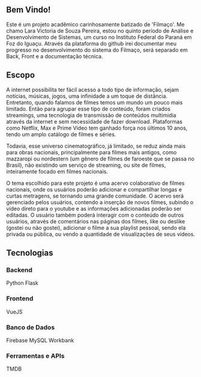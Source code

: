 ## Bem Vindo!

Este é um projeto acadêmico carinhosamente batizado de 'Filmaço'.
Me chamo Lara Victoria de Souza Pereira, estou no quinto período de Análise e Desenvolvimento de Sistemas, um curso no Instituto Federal do Paraná em Foz do Iguaçu.
Através da plataforma do github irei documentar meu progresso no desenvolvimento do sistema do Filmaço, será separado em Back, Front e a documentação técnica.


## Escopo

A internet possibilita ter fácil acesso a todo tipo de informação, sejam notícias, músicas, jogos, uma infinidade a um toque de distância. Entretanto, quando falamos de filmes temos um mundo um pouco mais limitado. Então para agrupar esse tipo de conteúdo, foram criados streamings, uma tecnologia de transmissão de conteúdos multimidia através da internet e sem necessidade de 
fazer download. Plataformas como Netflix, Max e Prime Vídeo tem ganhado força nos últimos 10 anos, tendo um amplo catálogo de filmes e séries.

 Todavia, esse universo cinematográfico, já limitado, se reduz ainda mais para obras nacionais, principalmente para filmes mais antigos, como mazzaropi ou nordestern (um gênero de filmes de faroeste que se passa no Brasil), não existindo um serviço de streaming, ou site de filmes, inteiramente focado em filmes nacionais. 

O tema escolhido para este projeto é uma acervo colaborativo de filmes nacionais, onde os usuários poderão adicionar e compartilhar longas e curtas metragens, se tornando uma grande comunidade. O acervo será gerenciado pelos usuários, contendo a inserção de novos filmes, subindo o vídeo direto para o youtube e as informações adicionadas poderão ser editadas. O usuário também poderá interagir com o conteúdo de outros usuários, através de comentários nas páginas dos filmes, like ou deslike (gostei ou não gostei), adicionar o filme a sua playlist pessoal, sendo ela privada ou pública, ou vendo a quantidade de visualizações de seus vídeos.


## Tecnologias

### Backend
Python
Flask

### Frontend
VueJS

### Banco de Dados
Firebase
MySQL Workbank

### Ferramentas e APIs
TMDB



